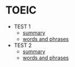 # TOEIC

- TEST 1
  - [summary](TEST1/summary.md)
  - [words and phrases](TEST1/wordsPhrases.md)
- TEST 2
  - [summary](TEST2/summary.md)
  - [words and phrases](TEST2/wordsPhrases.md)